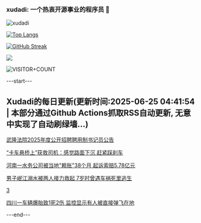 ### xudadi: 一个热衷开源事业的程序员 👋

![xudadi](https://github-readme-stats-git-masterorgs-github-readme-stats-team.vercel.app/api?username=xudadi)

[![Top Langs](https://github-readme-stats.vercel.app/api/top-langs/?username=xudadi)](https://github.com/anuraghazra/github-readme-stats)

[![GitHub Streak](https://streak-stats.demolab.com?user=xudadi&locale=zh_Hans)](https://git.io/streak-stats)

![](https://raw.githubusercontent.com/xudadi/xudadi/main/assets/github-contribution-grid-snake.svg)

![VISITOR+COUNT](https://komarev.com/ghpvc/?username=xudadi&label=VISITOR+COUNT)


---start---

## Xudadi的每日更新(更新时间:2025-06-25 04:41:54 | 本部分通过Github Actions抓取RSS自动更新, 无意中实现了自动刷绿墙...)

[武隆法院2025年度公开招聘聘用制书记员公告](https://www.gongkaoleida.com/article/2471582)

[“卡车悬桥上”获救司机：感觉路面下沉 赶紧踩刹车](https://m.163.com/news/article/K2RJBAVF051492T3.html)

[河南一水务公司被当地"赖账"38个月 起诉索赔5.78亿元](https://m.163.com/news/article/K2RN09OS0514D3UH.html)

[男子岷江溺水被两人接力救起 7岁时曾遇车祸死里逃生](https://m.163.com/news/article/K2RLQJNS051492T3.html)

[3](https://m.163.com/touch/news/sub/domestic)

[四川一车辆爆胎致1死2伤 监控显示有人被直接弹飞在地](https://m.163.com/news/article/K2RLQJNO051492T3.html)

---end---

